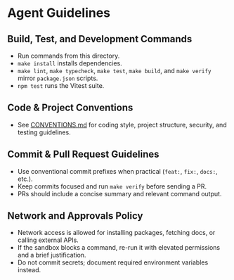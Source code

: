 # Agent Guidelines

## Build, Test, and Development Commands
- Run commands from this directory.
- `make install` installs dependencies.
- `make lint`, `make typecheck`, `make test`, `make build`, and `make verify` mirror `package.json` scripts.
- `npm test` runs the Vitest suite.
 
## Code & Project Conventions
- See [CONVENTIONS.md](./CONVENTIONS.md) for coding style, project structure, security, and testing guidelines.

## Commit & Pull Request Guidelines
- Use conventional commit prefixes when practical (`feat:`, `fix:`, `docs:`, etc.).
- Keep commits focused and run `make verify` before sending a PR.
- PRs should include a concise summary and relevant command output.

## Network and Approvals Policy
- Network access is allowed for installing packages, fetching docs, or calling external APIs.
- If the sandbox blocks a command, re-run it with elevated permissions and a brief justification.
- Do not commit secrets; document required environment variables instead.
